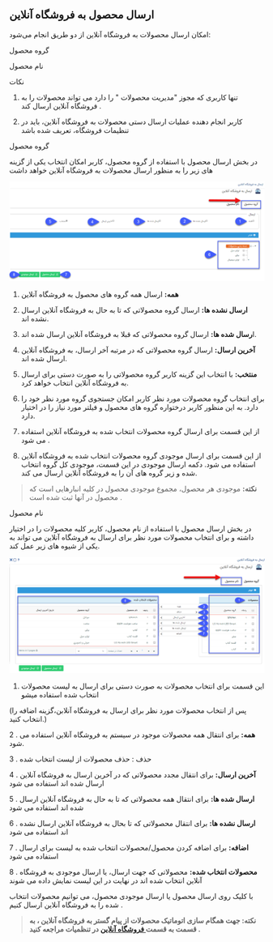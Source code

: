 ﻿## ارسال محصول به فروشگاه آنلاین

امکان ارسال محصولات به فروشگاه آنلاین از دو طریق انجام می‌شود:

گروه محصول

نام محصول

نکات

1. تنها کاربری که مجوز "مدیریت محصولات " را دارد می تواند محصولات را به فروشگاه آنلاین ارسال کند .

2. کاربر انجام دهنده عملیات ارسال دستی محصولات به فروشگاه آنلاین، باید در تنظیمات فروشگاه، تعریف شده باشد

گروه محصول

در بخش ارسال محصول با استفاده از گروه محصول، کاربر امکان انتخاب یکی از گزینه های زیر را به منظور ارسال محصولات به فروشگاه آنلاین خواهد داشت

![](SendToOnlineShop.png)

1. **همه:** ارسال همه گروه های   محصول به فروشگاه آنلاین

2. **ارسال نشده ها:** ارسال گروه محصولاتی که تا به حال به فروشگاه آنلاین ارسال نشده اند.

3. ا**رسال شده ها:** ارسال گروه محصولاتی که قبلا به فروشگاه آنلاین ارسال شده اند.

4. **آخرین ارسال:** ارسال گروه محصولاتی که در مرتبه آخر ارسال، به فروشگاه آنلاین ارسال شده اند.

5. **منتخب:** با انتخاب این گزینه کاربر گروه محصولاتی را به صورت دستی برای ارسال به فروشگاه آنلاین انتخاب خواهد کرد.

6. برای انتخاب گروه محصولات مورد نظر کاربر امکان جستجوی گروه مورد نظر خود را دارد. به این منظور کاربر درختواره گروه های محصول و فیلتر مورد نیاز را در اختیار دارد.

7. از این قسمت برای ارسال گروه محصولات انتخاب شده به فروشگاه آنلاین استفاده می شود .

8. از این قسمت برای ارسال موجودی گروه محصولات انتخاب شده به فروشگاه آنلاین استفاده می شود. دکمه ارسال موجودی در این قسمت، موجودی کل گروه انتخاب شده و زیر گروه های آن را به فروشگاه آنلاین ارسال می کند.

> **نکته:** موجودی هر محصول، مجموع موجودی محصول در کلیه انبارهایی است که محصول در آنها ثبت شده است .

نام محصول

در بخش ارسال محصول با استفاده از نام محصول، کاربر کلیه محصولات را در اختیار داشته و برای انتخاب محصولات مورد نظر برای ارسال به فروشگاه آنلاین می تواند به یکی از شیوه های زیر عمل کند.

![](SendToOnlineShop1.png)

1. این قسمت برای انتخاب محصولات به صورت دستی برای ارسال به لیست محصولات انتخاب شده استفاده میشو 

(پس از انتخاب محصولات مورد نظر برای ارسال به فروشگاه آنلابن،گزینه اضافه را انتخاب کنید.)

2 . **همه:** برای انتقال همه محصولات موجود در سیستم به فروشگاه آنلاین استفاده می شود.

3 . حذف : حذف محصولات از لیست انتخاب شده

4 . **آخرین ارسال:** برای انتقال مجدد محصولاتی که در آخرین ارسال به فروشگاه آنلاین ارسال شده اند استفاده می شود 

5 . **ارسال شده ها:** برای انتقال همه محصولاتی که تا به حال به فروشگاه آنلاین ارسال شده اند استفاده می شود

6 . **ارسال نشده ها:** برای انتقال محصولاتی که تا بحال به فروشگاه آنلاین ارسال نشده اند استفاده می شود 

7 . **اضافه:** برای اضافه کردن محصول/محصولات انتخاب شده به لیست برای ارسال استفاده می شود

8 . **محصولات انتخاب شده:** محصولاتی که جهت ارسال، یا ارسال موجودی به فروشگاه آنلاین انتخاب شده اند در نهایت در این لیست نمایش داده می شوند

با کلیک روی ارسال محصول یا ارسال موجودی محصول، می توانیم محصولات انتخاب شده را به فروشگاه آنلاین ارسال کنیم .

> **نکته: جهت همگام سازی اتوماتیک محصولات از پیام گستر به فروشگاه آنلاین ، به قسمت به قسمت[  فروشگاه آنلاین](https://github.com/1stco/PayamGostarDocs/blob/master/help%202.5.4/Settings/General-settings/Online-shop/Online-shop.md) در تنظمیات مراجعه کنید  .**



 
